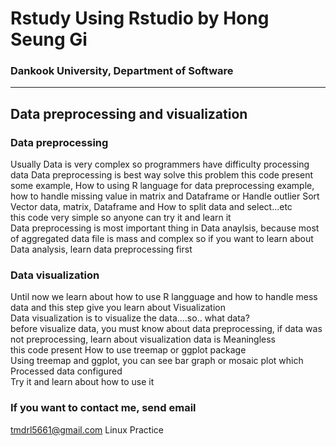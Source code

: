 # Rstudy Using Rstudio by Hong Seung Gi
### Dankook University, Department of Software
<hr/>

## Data preprocessing and visualization

### Data preprocessing
Usually Data is very complex so programmers have difficulty processing data
Data preprocessing is best way solve this problem
this code present some example, How to using R language for data preprocessing
example, how to handle missing value in matrix and Dataframe or Handle outlier
Sort Vector data, matrix, Dataframe and How to split data and select...etc   
this code very simple so anyone can try it and learn it   
Data preprocessing is most important thing in Data anaylsis, because most of aggregated data file is mass and complex
so if you want to learn about Data analysis, learn data preprocessing first 

### Data visualization
Until now we learn about how to use R langguage and how to handle mess data
and this step give you learn about Visualization   
Data visualization is to visualize the data....so.. what data?  
before visualize data, you must know about data preprocessing, if data was not preprocessing, learn about visualization data is 
Meaningless   
this code present How to use treemap or ggplot package  
Using treemap and ggplot, you can see bar graph or mosaic plot which Processed data configured   
Try it and learn about how to use it
### If you want to contact me, send email
tmdrl5661@gmail.com
Linux Practice
